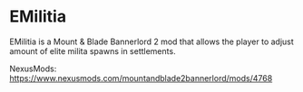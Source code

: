 # EMilitia

EMilitia is a Mount & Blade Bannerlord 2 mod that allows the player to adjust amount of elite milita spawns in settlements.

NexusMods: https://www.nexusmods.com/mountandblade2bannerlord/mods/4768
